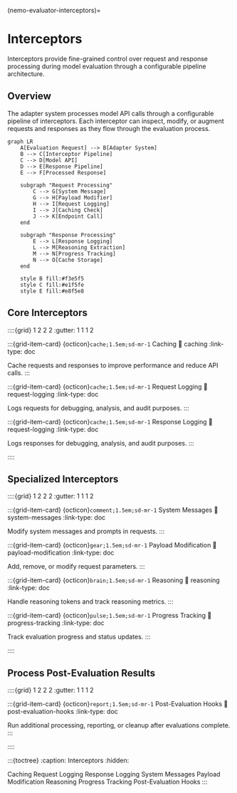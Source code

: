 (nemo-evaluator-interceptors)=

# Interceptors

Interceptors provide fine-grained control over request and response processing during model evaluation through a configurable pipeline architecture.

## Overview

The adapter system processes model API calls through a configurable pipeline of interceptors. Each interceptor can inspect, modify, or augment requests and responses as they flow through the evaluation process.

```{mermaid}
graph LR
    A[Evaluation Request] --> B[Adapter System]
    B --> C[Interceptor Pipeline]
    C --> D[Model API]
    D --> E[Response Pipeline]
    E --> F[Processed Response]
    
    subgraph "Request Processing"
        C --> G[System Message]
        G --> H[Payload Modifier]
        H --> I[Request Logging]
        I --> J[Caching Check]
        J --> K[Endpoint Call]
    end
    
    subgraph "Response Processing"
        E --> L[Response Logging]
        L --> M[Reasoning Extraction]
        M --> N[Progress Tracking]
        N --> O[Cache Storage]
    end
    
    style B fill:#f3e5f5
    style C fill:#e1f5fe
    style E fill:#e8f5e8
```

## Core Interceptors

::::{grid} 1 2 2 2
:gutter: 1 1 1 2

:::{grid-item-card} {octicon}`cache;1.5em;sd-mr-1` Caching
:link: caching
:link-type: doc

Cache requests and responses to improve performance and reduce API calls.
:::

:::{grid-item-card} {octicon}`cache;1.5em;sd-mr-1` Request Logging
:link: request-logging
:link-type: doc

Logs requests for debugging, analysis, and audit purposes.
:::


:::{grid-item-card} {octicon}`cache;1.5em;sd-mr-1` Response Logging
:link: request-logging
:link-type: doc

Logs responses for debugging, analysis, and audit purposes.
:::

::::

## Specialized Interceptors

::::{grid} 1 2 2 2
:gutter: 1 1 1 2

:::{grid-item-card} {octicon}`comment;1.5em;sd-mr-1` System Messages
:link: system-messages
:link-type: doc

Modify system messages and prompts in requests.
:::

:::{grid-item-card} {octicon}`gear;1.5em;sd-mr-1` Payload Modification
:link: payload-modification
:link-type: doc

Add, remove, or modify request parameters.
:::

:::{grid-item-card} {octicon}`brain;1.5em;sd-mr-1` Reasoning
:link: reasoning
:link-type: doc

Handle reasoning tokens and track reasoning metrics.
:::

:::{grid-item-card} {octicon}`pulse;1.5em;sd-mr-1` Progress Tracking
:link: progress-tracking
:link-type: doc

Track evaluation progress and status updates.
:::

::::

## Process Post-Evaluation Results

::::{grid} 1 2 2 2
:gutter: 1 1 1 2

:::{grid-item-card} {octicon}`report;1.5em;sd-mr-1` Post-Evaluation Hooks
:link: post-evaluation-hooks
:link-type: doc

Run additional processing, reporting, or cleanup after evaluations complete.
:::

::::

:::{toctree}
:caption: Interceptors
:hidden:

Caching <caching>
Request Logging <request-logging>
Response Logging <response-logging>
System Messages <system-messages>
Payload Modification <payload-modification>
Reasoning <reasoning>
Progress Tracking <progress-tracking>
Post-Evaluation Hooks <post-evaluation-hooks>
:::
